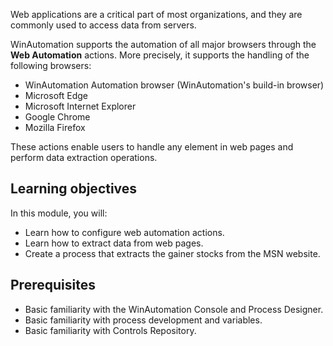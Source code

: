 Web applications are a critical part of most organizations, and they are commonly used to access data from servers. 

WinAutomation supports the automation of all major browsers through the **Web Automation** actions. More precisely, it supports the handling of the following browsers:
- WinAutomation Automation browser (WinAutomation's build-in browser)
- Microsoft Edge
- Microsoft Internet Explorer
- Google Chrome
- Mozilla Firefox

These actions enable users to handle any element in web pages and perform data extraction operations. 

## Learning οbjectives

 In this module, you will: 

- Learn how to configure web automation actions.
- Learn how to extract data from web pages. 
- Create a process that extracts the gainer stocks from the MSN website.

## Prerequisites

- Basic familiarity with the WinAutomation Console and Process Designer.
- Basic familiarity with process development and variables. 
- Basic familiarity with Controls Repository. 